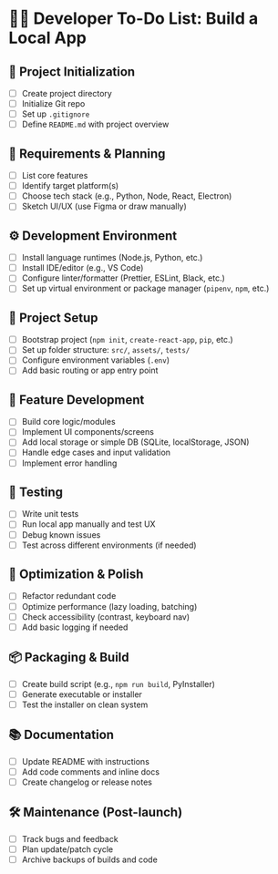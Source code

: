 # 🧑‍💻 Developer To-Do List: Build a Local App

## 📁 Project Initialization
- [ ] Create project directory
- [ ] Initialize Git repo
- [ ] Set up `.gitignore`
- [ ] Define `README.md` with project overview

## 🧠 Requirements & Planning
- [ ] List core features
- [ ] Identify target platform(s)
- [ ] Choose tech stack (e.g., Python, Node, React, Electron)
- [ ] Sketch UI/UX (use Figma or draw manually)

## ⚙️ Development Environment
- [ ] Install language runtimes (Node.js, Python, etc.)
- [ ] Install IDE/editor (e.g., VS Code)
- [ ] Configure linter/formatter (Prettier, ESLint, Black, etc.)
- [ ] Set up virtual environment or package manager (`pipenv`, `npm`, etc.)

## 🧱 Project Setup
- [ ] Bootstrap project (`npm init`, `create-react-app`, `pip`, etc.)
- [ ] Set up folder structure: `src/`, `assets/`, `tests/`
- [ ] Configure environment variables (`.env`)
- [ ] Add basic routing or app entry point

## 🧩 Feature Development
- [ ] Build core logic/modules
- [ ] Implement UI components/screens
- [ ] Add local storage or simple DB (SQLite, localStorage, JSON)
- [ ] Handle edge cases and input validation
- [ ] Implement error handling

## 🧪 Testing
- [ ] Write unit tests
- [ ] Run local app manually and test UX
- [ ] Debug known issues
- [ ] Test across different environments (if needed)

## 🧼 Optimization & Polish
- [ ] Refactor redundant code
- [ ] Optimize performance (lazy loading, batching)
- [ ] Check accessibility (contrast, keyboard nav)
- [ ] Add basic logging if needed

## 📦 Packaging & Build
- [ ] Create build script (e.g., `npm run build`, PyInstaller)
- [ ] Generate executable or installer
- [ ] Test the installer on clean system

## 📚 Documentation
- [ ] Update README with instructions
- [ ] Add code comments and inline docs
- [ ] Create changelog or release notes 

## 🛠 Maintenance (Post-launch)
- [ ] Track bugs and feedback
- [ ] Plan update/patch cycle
- [ ] Archive backups of builds and code
